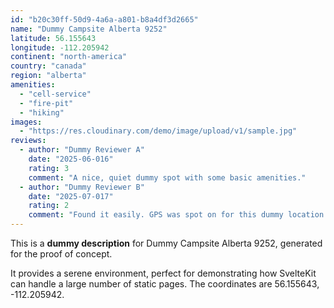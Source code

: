 ```yaml
---
id: "b20c30ff-50d9-4a6a-a801-b8a4df3d2665"
name: "Dummy Campsite Alberta 9252"
latitude: 56.155643
longitude: -112.205942
continent: "north-america"
country: "canada"
region: "alberta"
amenities:
  - "cell-service"
  - "fire-pit"
  - "hiking"
images:
  - "https://res.cloudinary.com/demo/image/upload/v1/sample.jpg"
reviews:
  - author: "Dummy Reviewer A"
    date: "2025-06-016"
    rating: 3
    comment: "A nice, quiet dummy spot with some basic amenities."
  - author: "Dummy Reviewer B"
    date: "2025-07-017"
    rating: 2
    comment: "Found it easily. GPS was spot on for this dummy location."
---
```


This is a **dummy description** for Dummy Campsite Alberta 9252, generated for the proof of concept.

It provides a serene environment, perfect for demonstrating how SvelteKit can handle a large number of static pages. The coordinates are 56.155643, -112.205942.
